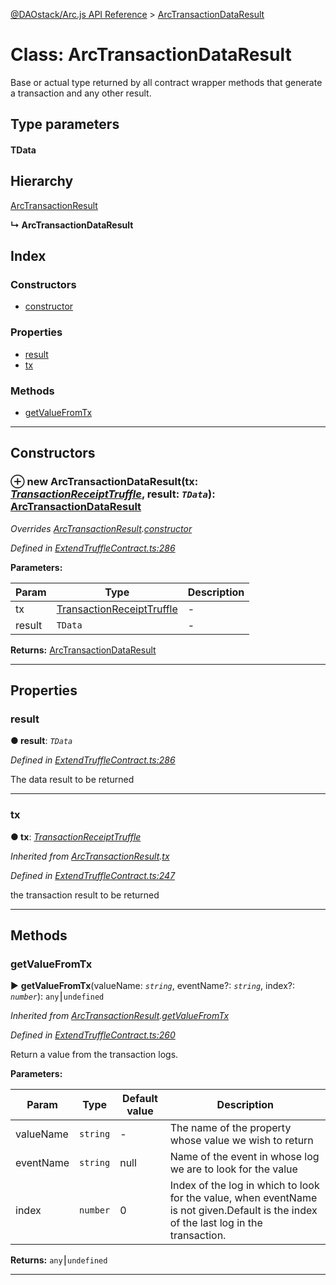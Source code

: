 [@DAOstack/Arc.js API Reference](../README.md) > [ArcTransactionDataResult](../classes/arctransactiondataresult.md)



# Class: ArcTransactionDataResult


Base or actual type returned by all contract wrapper methods that generate a transaction and any other result.

## Type parameters
#### TData 
## Hierarchy


 [ArcTransactionResult](arctransactionresult.md)

**↳ ArcTransactionDataResult**







## Index

### Constructors

* [constructor](arctransactiondataresult.md#constructor)


### Properties

* [result](arctransactiondataresult.md#result)
* [tx](arctransactiondataresult.md#tx)


### Methods

* [getValueFromTx](arctransactiondataresult.md#getvaluefromtx)



---
## Constructors
<a id="constructor"></a>


### ⊕ **new ArcTransactionDataResult**(tx: *[TransactionReceiptTruffle](../interfaces/transactionreceipttruffle.md)*, result: *`TData`*): [ArcTransactionDataResult](arctransactiondataresult.md)


*Overrides [ArcTransactionResult](arctransactionresult.md).[constructor](arctransactionresult.md#constructor)*

*Defined in [ExtendTruffleContract.ts:286](https://github.com/daostack/arc.js/blob/0fff6d4/lib/ExtendTruffleContract.ts#L286)*



**Parameters:**

| Param | Type | Description |
| ------ | ------ | ------ |
| tx | [TransactionReceiptTruffle](../interfaces/transactionreceipttruffle.md)   |  - |
| result | `TData`   |  - |





**Returns:** [ArcTransactionDataResult](arctransactiondataresult.md)

---


## Properties
<a id="result"></a>

###  result

**●  result**:  *`TData`* 

*Defined in [ExtendTruffleContract.ts:286](https://github.com/daostack/arc.js/blob/0fff6d4/lib/ExtendTruffleContract.ts#L286)*



The data result to be returned




___

<a id="tx"></a>

###  tx

**●  tx**:  *[TransactionReceiptTruffle](../interfaces/transactionreceipttruffle.md)* 

*Inherited from [ArcTransactionResult](arctransactionresult.md).[tx](arctransactionresult.md#tx)*

*Defined in [ExtendTruffleContract.ts:247](https://github.com/daostack/arc.js/blob/0fff6d4/lib/ExtendTruffleContract.ts#L247)*



the transaction result to be returned




___


## Methods
<a id="getvaluefromtx"></a>

###  getValueFromTx

► **getValueFromTx**(valueName: *`string`*, eventName?: *`string`*, index?: *`number`*): `any`⎮`undefined`



*Inherited from [ArcTransactionResult](arctransactionresult.md).[getValueFromTx](arctransactionresult.md#getvaluefromtx)*

*Defined in [ExtendTruffleContract.ts:260](https://github.com/daostack/arc.js/blob/0fff6d4/lib/ExtendTruffleContract.ts#L260)*



Return a value from the transaction logs.


**Parameters:**

| Param | Type | Default value | Description |
| ------ | ------ | ------ | ------ |
| valueName | `string`  | - |   The name of the property whose value we wish to return |
| eventName | `string`  |  null |   Name of the event in whose log we are to look for the value |
| index | `number`  | 0 |   Index of the log in which to look for the value, when eventName is not given.Default is the index of the last log in the transaction. |





**Returns:** `any`⎮`undefined`





___


